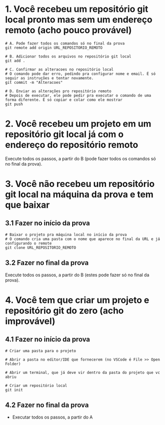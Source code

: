 # 1. Você recebeu um repositório git local pronto mas sem um endereço remoto (acho pouco provável)

```
# A. Pode fazer todos os comandos só no final da prova
git remote add origin URL_REPOSITORIO_REMOTO

# B. Adicionar todos os arquivos no repositório git local
git add .

# C. Confirmar as alteracoes no repositório local
# O comando pode dar erro, pedindo pra configurar nome e email. É só seguir as instruções e tentar novamente.
git commit -m "Alteracoes"

# D. Enviar as alterações pro repositório remoto
# Depois de executar, ele pode pedir pra executar o comando de uma forma diferente. É só copiar e colar como ele mostrar
git push 
```

# 2. Você recebeu um projeto em um repositório git local já com o endereço do repositório remoto

Execute todos os passos, a partir do B (pode fazer todos os comandos só no final da prova).

# 3. Você não recebeu um repositório git local na máquina da prova e tem que baixar

## 3.1 Fazer no início da prova
```
# Baixar o projeto pra máquina local no início da prova
# O comando cria uma pasta com o nome que aparece no final da URL e já configurando o remote
git clone URL_REPOSITORIO_REMOTO
```

## 3.2 Fazer no final da prova

Execute todos os passos, a partir do B (estes pode fazer só no final da prova).

# 4. Você tem que criar um projeto e repositório git do zero (acho improvável)

## 4.1 Fazer no início da prova

```
# Criar uma pasta para o projeto

# Abrir a pasta no editor/IDE que fornecerem (no VSCode é File >> Open Folder)

# Abrir um terminal, que já deve vir dentro da pasta do projeto que vc abriu

# Criar um repositório local
git init 
```

## 4.2 Fazer no final da prova

- Executar todos os passos, a partir do A 
